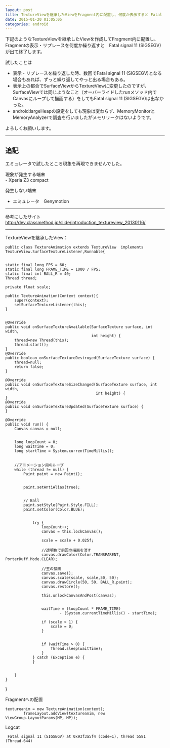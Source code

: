 ```yaml
---
layout: post
title: TextureViewを継承したViewをFragment内に配置し、何度か表示すると Fatal signal 11 (SIGSEGV)が出る
date: 2015-01-20 01:05:05
categories: android
---
```

<p>下記のようなTextureViewを継承したViewを作成してFragment内に配置し、Fragmentの表示・リプレースを何度か繰り返すと　Fatal signal 11 (SIGSEGV)　が出て終了します。</p>

<p>試したことは</p>

<ul>
<li>表示・リプレースを繰り返した時、数回でFatal signal 11 (SIGSEGV)となる場合もあれば、ずっと繰り返してやっと出る場合もある。</li>
<li>表示上の都合でSurfaceViewからTextureViewに変更したのですが、SurfaceViewでは同じようなこと（オーバーライドしたrunメソッド内でCanvasにループして描画する）をしてもFatal signal 11 (SIGSEGV)は出なかった。</li>
<li>android:largeHeapの設定をしても現象は変わらず、MemoryMonitorとMemoryAnalyzerで調査を行いましたがメモリリークはないようです。</li>
</ul>

<p>よろしくお願いします。</p>

<hr>

<h2>追記</h2>

<p>エミュレータで試したところ現象を再現できませんでした。</p>

<p>現象が発生する端末<br>
 - Xperia Z3 compact </p>

<p>発生しない端末</p>

<ul>
<li>エミュレータ　Genymotion</li>
</ul>

<hr>

<p>参考にしたサイト<br>
<a href="http://dev.classmethod.jp/slide/introduction_textureview_20130116/" rel="nofollow">http://dev.classmethod.jp/slide/introduction_textureview_20130116/</a></p>

<hr>

<p>TextureViewを継承したView：</p>

<pre><code>public class TextureAnimation extends TextureView  implements TextureView.SurfaceTextureListener,Runnable{


static final long FPS = 60;
static final long FRAME_TIME = 1000 / FPS;
static final int BALL_R = 40;
Thread thread;

private float scale;

public TextureAnimation(Context context){
    super(context);
    setSurfaceTextureListener(this);
}


@Override
public void onSurfaceTextureAvailable(SurfaceTexture surface, int width,
                                      int height) {
    thread=new Thread(this);
    thread.start();
}
@Override
public boolean onSurfaceTextureDestroyed(SurfaceTexture surface) {
    thread=null;
    return false;
}

@Override
public void onSurfaceTextureSizeChanged(SurfaceTexture surface, int width,
                                        int height) {
}
@Override
public void onSurfaceTextureUpdated(SurfaceTexture surface) {
}

@Override
public void run() {
    Canvas canvas = null;


    long loopCount = 0;
    long waitTime = 0;
    long startTime = System.currentTimeMillis();


    //アニメーション用のループ
    while (thread != null) {
        Paint paint = new Paint();


        paint.setAntiAlias(true);


        // Ball
        paint.setStyle(Paint.Style.FILL);
        paint.setColor(Color.BLUE);


            try {
                loopCount++;
                canvas = this.lockCanvas();

                scale = scale + 0.025f;

                //透明色で前回の描画を消す
                canvas.drawColor(Color.TRANSPARENT, PorterDuff.Mode.CLEAR);

                //玉の描画
                canvas.save();
                canvas.scale(scale, scale,50, 50);
                canvas.drawCircle(50, 50, BALL_R,paint);
                canvas.restore();

                this.unlockCanvasAndPost(canvas);


                waitTime = (loopCount * FRAME_TIME)
                        - (System.currentTimeMillis() - startTime);

                if (scale &gt; 1) {
                    scale = 0;
                }


                if (waitTime &gt; 0) {
                    Thread.sleep(waitTime);
                }
            } catch (Exception e) {
            }


    }
}
</code></pre>

<p>}</p>

<p>Fragmentへの配置</p>

<pre><code>textureanim = new TextureAnimation(context);
        frameLayout.addView(textureanim, new ViewGroup.LayoutParams(MP, MP));
</code></pre>

<p>Logcat</p>

<pre><code> Fatal signal 11 (SIGSEGV) at 0x93f3a5f4 (code=1), thread 5581 (Thread-644)
</code></pre>
